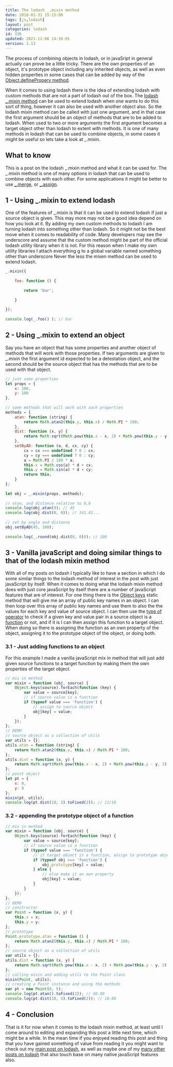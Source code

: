 ```yaml
---
title: The lodash _.mixin method
date: 2018-01-31 15:15:00
tags: [js,lodash]
layout: post
categories: lodash
id: 336
updated: 2021-12-06 14:16:01
version: 1.13
---
```


The process of combining objects in lodash, or in javaSript in general actually can prove be a little tricky. There are the own properties of an object, it's prototype object including any inherited objects, as well as even hidden properties in some cases that can be added by way of the [Object.definePropery method](https://developer.mozilla.org/en-US/docs/Web/JavaScript/Reference/Global_Objects/Object/defineProperty). 

When it comes to using lodash there is the idea of extending lodash with custom methods that are not a part of lodash out of the box. The [lodash](https://lodash.com/) [\_.mixin method](https://lodash.com/docs/4.17.15#mixin) can be used to extend lodash when one wants to do this sort of thing, however it can also be used with another object also. So the lodash mixin method can be called with just one argument, and in that case the first argument should be an object of methods that are to be added to lodash. When used to two or more arguments the first argument becomes a target object other than lodash to extent with methods. It is one of many methods in lodash that can be used to combine objects, in some cases it might be useful so lets take a look at \_.mixin.

<!-- more -->

## What to know

This is a post on the lodash \_.mixin method and what it can be used for. The \_.mixin method is one of many options in lodash that can be used to combine objects with each other. For some applications it might be better to use [\_.merge](/2017/11/17/lodash_merge/), or [\_.assign](/2018/09/21/lodash_assign/).

## 1 - Using \_.mixin to extend lodash

One of the features of \_.mixin is that it can be used to extend lodash if just a source object is given. This may more may not be a good idea depend on how you look at it. By adding my own custom methods to lodash I am turning lodash into something other than lodash. So it might not be the best move when it comes to readability of code. Many developers may see the underscore and assume that the custom method might be part of the official lodash utility library when it is not. For this reason when I make my own utility libraries I attach everything g to a global variable named something other than underscore Never the less the mixen method can be used to extend lodash.
```js
_.mixin({
 
    foo: function () {
 
        return 'bar';
 
    }
 
});
 
console.log(_.foo() ); // bar
```

## 2 - Using \_.mixin to extend an object

Say you have an object that has some properties and another object of methods that will work with those properties. If two arguments are given to \_.mixin the first argument id expected to be a detestation object, and the second should be the source object that has the methods that are to be used with that object.

```js
// just some properties
let props = {
    x: 100,
    y: 100
},
 
// some methods that will work with such properties
methods = {
    atan: function (string) {
        return Math.atan2(this.y, this.x) / Math.PI * 180;
    },
    dist: function (x, y) {
        return Math.sqrt(Math.pow(this.x - x, 2) + Math.pow(this.y - y, 2));
    },
    setByAD: function (a, d, cx, cy) {
        cx = cx === undefined ? 0 : cx;
        cy = cy === undefined ? 0 : cy;
        a = Math.PI / 180 * a;
        this.x = Math.cos(a) * d + cx;
        this.y = Math.sin(a) * d + cy;
        return this;
    }
};
 
let obj = _.mixin(props, methods);
 
// atan, and distance relative to 0,0
console.log(obj.atan()); // 45
console.log(obj.dist(0, 0)); // 141.42...
 
// set by angle and distance
obj.setByAD(45, 100);
 
console.log(_.round(obj.dist(0, 0))); // 100
```

## 3 - Vanilla javaScript and doing similar things to that of the lodash mixin method

With all of my posts on lodash I typically like to have a section in which I do some similar things to the lodash method of interest in the post with just javaScript by itself. When it comes to doing what the lodash mixin method does with just core javaScript by itself there are a number of javaScript features that are of interest. For one thing there is the [Object keys](/2018/12/15/js-object-keys/) static method that will give me an array of public key names in an object. I can then loop over this array of public key names and use them to also the the values for each key and value of source object. I can then use the [type of operator](/2019/02/15/js-javascript-typeof/) to check if a given key and value pair in a source object is a [function](/2019/12/26/js-function/) or not, and if it is I can then assign this function to a target object. When doing so there is assigning the function as an own property of the object, assigning it to the prototype object of the object, or doing both.

### 3.1 - Just adding functions to an object

For this example I made a vanilla javaScript mix in method that will just add given source functions to a target function by making them the own properties of the target object.

```js
// mix in method
var mixin = function (obj, source) {
    Object.keys(source).forEach(function (key) {
        var value = source[key];
        // if source value is a function
        if (typeof value === 'function') {
            // assign to source object
            obj[key] = value;
        }
    });
};
// DEMO
// source object as a collection of utils
var utils = {};
utils.atan = function (string) {
    return Math.atan2(this.y, this.x) / Math.PI * 180;
};
utils.dist = function (x, y) {
    return Math.sqrt(Math.pow(this.x - x, 2) + Math.pow(this.y - y, 2));
};
// point object
let pt = {
    x: 0,
    y: 0
};
mixin(pt, utils);
console.log(pt.dist(10, 5).toFixed(2)); // 11/18
```

### 3.2 - appending the prototype object of a function

```js
// mix in method
var mixin = function (obj, source) {
    Object.keys(source).forEach(function (key) {
        var value = source[key];
        // if source value is a function
        if (typeof value === 'function') {
            // if target object is a function, assign to prototype object
            if (typeof obj === 'function') {
                obj.prototype[key] = value;
            } else {
                // else make it an own property
                obj[key] = value;
            }
        }
    });
};
// DEMO
// constructor
var Point = function (x, y) {
    this.x = x;
    this.y = y;
};
// prototype
Point.prototype.atan = function () {
    return Math.atan2(this.y, this.x) / Math.PI * 180;
};
// source object as a collection of utils
var utils = {};
utils.dist = function (x, y) {
    return Math.sqrt(Math.pow(this.x - x, 2) + Math.pow(this.y - y, 2));
};
// calling mixin and adding utils to the Point class
mixin(Point, utils);
// creating a Point instance and using the methods
var pt = new Point(0, 5);
console.log(pt.atan().toFixed(2)); // 90.00
console.log(pt.dist(10, 5).toFixed(2)); // 10.00
```

## 4 - Conclusion

That is it for now when it comes to the lodash mixin method, at least until I come around to editing and expanding this post a little next time, which might be a while. In the mean time if you enjoyed reading this post and thing that you have gained something of value from reading it you might want to check out my [main post on lodash](/2019/02/15/lodash/), as well as maybe one of my [many other posts on lodash](/categories/lodash/) that also touch base on many native javaScript features also.

